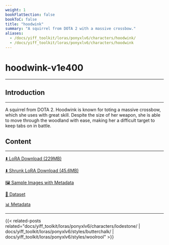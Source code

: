 ```yaml
---
weight: 1
bookFlatSection: false
bookToC: false
title: "hoodwink"
summary: "A squirrel from DOTA 2 with a massive crossbow."
aliases:
  - /docs/yiff_toolkit/loras/ponyxlv6/characters/hoodwink/
  - /docs/yiff_toolkit/loras/ponyxlv6/characters/hoodwink
---
```


<!--markdownlint-disable MD025 MD033 -->

# hoodwink-v1e400

---

## Introduction

---

A squirrel from DOTA 2. Hoodwink is known for toting a massive crossbow, which she uses with great skill. Despite the size of her weapon, she is able to move through the woodland with ease, making her a difficult target to keep tabs on in battle.

## Content

---

[⬇️ LoRA Download (229MB)](https://huggingface.co/rakki194/yt/resolve/main/ponyxl_loras/hoodwink-v1e400.safetensors?download=true)

[⬇️ Shrunk LoRA Download (45.6MB)](https://huggingface.co/rakki194/yt/resolve/main/ponyxl_loras_shrunk_2/hoodwink-v1e400_frockpt1_th-3.55.safetensors?download=true)

[🖼️ Sample Images with Metadata](https://huggingface.co/k4d3/yiff_toolkit/tree/main/static/{})

[📐 Dataset](<https://huggingface.co/datasets/k4d3/furry/tree/main/hoodwink_(dota)>)

[📊 Metadata](https://huggingface.co/k4d3/yiff_toolkit/raw/main/ponyxl_loras/hoodwink-v1e400.json)

---

<!--
HUGO_SEARCH_EXCLUDE_START
-->
{{< related-posts related="docs/yiff_toolkit/loras/ponyxlv6/characters/lodestone/ | docs/yiff_toolkit/loras/ponyxlv6/styles/butterchalk/ | docs/yiff_toolkit/loras/ponyxlv6/styles/woolrool" >}}
<!--
HUGO_SEARCH_EXCLUDE_END
-->

